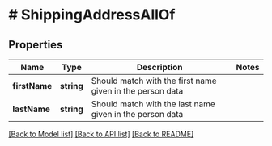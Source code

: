 # # ShippingAddressAllOf

## Properties

Name | Type | Description | Notes
------------ | ------------- | ------------- | -------------
**firstName** | **string** | Should match with the first name given in the person data |
**lastName** | **string** | Should match with the last name given in the person data |

[[Back to Model list]](../../README.md#models) [[Back to API list]](../../README.md#endpoints) [[Back to README]](../../README.md)
